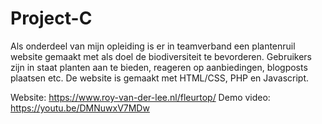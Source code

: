 # Project-C

Als onderdeel van mijn opleiding is er in teamverband een plantenruil website gemaakt met als doel de biodiversiteit te bevorderen. Gebruikers zijn in staat planten aan te bieden, reageren op aanbiedingen, blogposts plaatsen etc. De website is gemaakt met HTML/CSS, PHP en Javascript.

Website: https://www.roy-van-der-lee.nl/fleurtop/
Demo video: https://youtu.be/DMNuwxV7MDw

